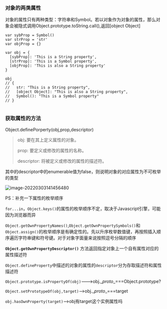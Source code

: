 ### 对象的两类属性

对象的属性只有两种类型：字符串和Symbol。若以对象作为对象的属性，那么对象会被隐式调用Object.prototype.toString.call(),返回[object Object]

```
var sybProp = Symbol()
var strProp = 'str'
var objProp = {}

var obj = {
  [sybProp]: 'This is a String property',
  [strProp]: 'This is a Symbol property',
  [objProp]: 'This is also a String property'
}

obj
// {
//   str: "This is a String property",
//   [object Object]: "This is also a String property",
//   Symbol(): "This is a Symbol property"
// }


```

### 获取属性的方法

Object.definePorperty(obj,prop,descriptor)

> obj: 要在其上定义属性的对象。 
>
> prop:  要定义或修改的属性的名称。 
>
> descriptor: 将被定义或修改的属性的描述符。

其中的descriptor中的enumerable值为false，则说明对象的对应属性为不可枚举的类型

![image-20220303141456480](C:\Users\ASUS\AppData\Roaming\Typora\typora-user-images\image-20220303141456480.png)

PS：补充一下属性的枚举顺序

`for...in`，`Object.keys()`的属性的枚举顺序不定，取决于Javascript引擎，可能因为浏览器而异

`Object.getOwnPropertyNames()`,`Object.getOwnPropertySymbols()`和`Object.assign()`的枚举顺序是有确定性的。先以升序枚举数值键，再按照插入顺序遍历字符串键和符号键。对于对象字面量来说按照逗号分隔的顺序





**`Object.getOwnPropertyDescriptor()`** 方法返回指定对象上一个自有属性对应的属性描述符

`Object.defineProperty`中描述的对象的属性的`descriptor`分为存取描述符和属性描述符

`Object.prototype.isPropertyOf(obj)`--->obj.\__proto__===Object.prototype?

`Object.setPrototypeOf(obj,target)`-->obj.\__proto__===target

`obj.hasOwnProperty(target)`-->obj有target这个实例属性吗
